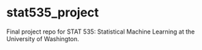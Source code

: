 # stat535_project
Final project repo for STAT 535: Statistical Machine Learning at the University of Washington.
